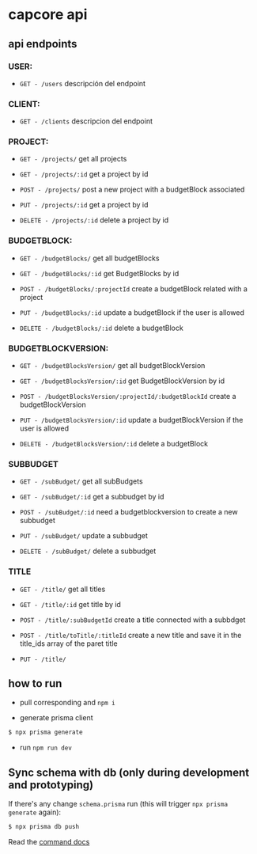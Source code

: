 # capcore api

## api endpoints

### USER:

- `GET - /users` descripción del endpoint

### CLIENT:

- `GET - /clients` descripcion del endpoint

### PROJECT:

- `GET - /projects/` get all projects

- `GET - /projects/:id` get a project by id

- `POST - /projects/` post a new project with a budgetBlock associated

- `PUT - /projects/:id` get a project by id

- `DELETE - /projects/:id` delete a project by id

### BUDGETBLOCK:

- `GET - /budgetBlocks/` get all budgetBlocks

- `GET - /budgetBlocks/:id` get BudgetBlocks by id

- `POST - /budgetBlocks/:projectId` create a budgetBlock related with a project

- `PUT - /budgetBlocks/:id` update a budgetBlock if the user is allowed

- `DELETE - /budgetBlocks/:id` delete a budgetBlock

### BUDGETBLOCKVERSION:

- `GET - /budgetBlocksVersion/` get all budgetBlockVersion

- `GET - /budgetBlocksVersion/:id` get BudgetBlockVersion by id

- `POST - /budgetBlocksVersion/:projectId/:budgetBlockId` create a budgetBlockVersion

- `PUT - /budgetBlocksVersion/:id` update a budgetBlockVersion if the user is allowed

- `DELETE - /budgetBlocksVersion/:id` delete a budgetBlock

### SUBBUDGET

- `GET - /subBudget/` get all subBudgets

- `GET - /subBudget/:id` get a subbudget by id

- `POST - /subBudget/:id` need a budgetblockversion to create a new subbudget

- `PUT - /subBudget/` update a subbudget 

- `DELETE - /subBudget/` delete a subbudget

### TITLE

- `GET - /title/` get all titles

- `GET - /title/:id` get title by id

- `POST - /title/:subBudgetId` create a title connected with a subbdget

- `POST - /title/toTitle/:titleId` create a new title and save it in the title_ids array of the paret title

- `PUT - /title/`

## how to run

- pull corresponding and `npm i`

- generate prisma client

```bash
$ npx prisma generate
```

- run `npm run dev`

## Sync schema with db (only during development and prototyping)

If there's any change `schema.prisma` run (this will trigger `npx prisma generate` again):

```bash
$ npx prisma db push
```

Read the [command docs](https://www.prisma.io/docs/guides/migrate/prototyping-schema-db-push)
